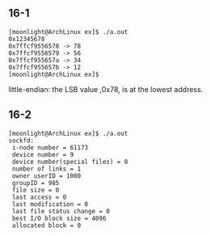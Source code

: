 ## 16-1

    [moonlight@ArchLinux ex]$ ./a.out
    0x12345678
    0x7ffcf9556578 -> 78
    0x7ffcf9556579 -> 56
    0x7ffcf955657a -> 34
    0x7ffcf955657b -> 12
    [moonlight@ArchLinux ex]$

little-endian: the LSB value ,0x78, is at the lowest address.

## 16-2

    [moonlight@ArchLinux ex]$ ./a.out
    sockfd:
     i-node number = 61173
     device number = 9
     device number(special files) = 0
     number of links = 1
     owner userID = 1000
     groupID = 985
     file size = 0
     last access = 0
     last modification = 0
     last file status change = 0
     best I/O block size = 4096
     allocated block = 0

